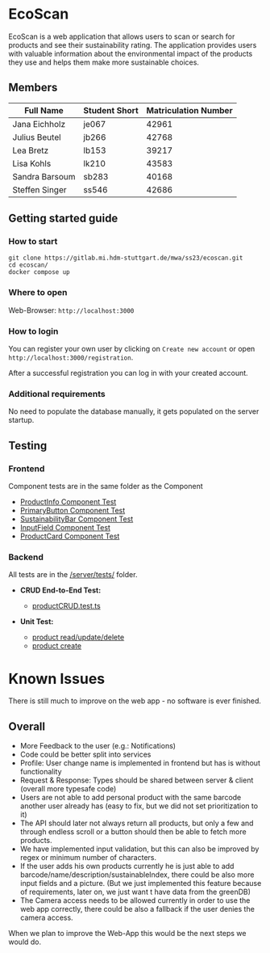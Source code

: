 # EcoScan

EcoScan is a web application that allows users to scan or search for products and see their sustainability rating. The application provides users with valuable information about the environmental impact of the products they use and helps them make more sustainable choices.

## Members

| Full Name      | Student Short | Matriculation Number |
|----------------|---------------|----------------------|
| Jana Eichholz  | je067         | 42961                |
| Julius Beutel  | jb266         | 42768                |
| Lea Bretz      | lb153         | 39217                |
| Lisa Kohls     | lk210         | 43583                |
| Sandra Barsoum | sb283         | 40168                |
| Steffen Singer | ss546         | 42686                |

## Getting started guide

### How to start

```
git clone https://gitlab.mi.hdm-stuttgart.de/mwa/ss23/ecoscan.git
cd ecoscan/
docker compose up
```

### Where to open

Web-Browser: `http://localhost:3000`

### How to login

You can register your own user by clicking on `Create new account` or open `http://localhost:3000/registration`.

After a successful registration you can log in with your created account.

### Additional requirements

No need to populate the database manually, it gets populated on the server startup.

## Testing

### Frontend

Component tests are in the same folder as the Component

- [ProductInfo Component Test](./client/src/containers/pages/productinfo/Productinfo.test.tsx)
- [PrimaryButton Component Test](./client/src/components/buttons/ButtonPrimary.test.tsx)
- [SustainabilityBar Component Test](./client/src/components/sustainabilitybar/SustainabilityBar.test.tsx)
- [InputField Component Test](./client/src/components/addProduct/InputField.test.tsx)
- [ProductCard Component Test](./client/src/components/productcard/ProductCard.test.tsx)

### Backend

All tests are in the [/server/tests/](./server/tests) folder.

- **CRUD End-to-End Test:**
  - [productCRUD.test.ts](./server/tests/productCRUD.test.ts)


- **Unit Test:**
  - [product read/update/delete](./server/tests/productService.test.ts)
  - [product create](./server/tests/productCreateService.test.ts)

# Known Issues

There is still much to improve on the web app - no software is ever finished.

## Overall
- More Feedback to the user (e.g.: Notifications)
- Code could be better split into services
- Profile: User change name is implemented in frontend but has is without functionality
- Request & Response: Types should be shared between server & client (overall more typesafe code)
- Users are not able to add personal product with the same barcode another user already has (easy to fix, but we did not set prioritization to it)
- The API should later not always return all products, but only a few and through endless scroll or a button should then be able to fetch more products.
- We have implemented input validation, but this can also be improved by regex or minimum number of characters.
- If the user adds his own products currently he is just able to add barcode/name/description/sustainableIndex, there could be also more input fields and a picture. (But we just implemented this feature because of requirements, later on, we just want t have data from the greenDB)
- The Camera access needs to be allowed currently in order to use the web app correctly, there could be also a fallback if the user denies the camera access.

When we plan to improve the Web-App this would be the next steps we would do.